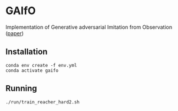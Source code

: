 # GAIfO
Implementation of Generative adversarial Imitation from Observation ([paper](https://arxiv.org/pdf/1807.06158.pdf))

## Installation

```shell
conda env create -f env.yml
conda activate gaifo
```

## Running

```shell
./run/train_reacher_hard2.sh
```